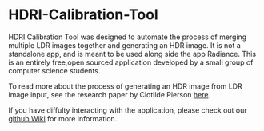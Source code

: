 # HDRI-Calibration-Tool

HDRI Calibration Tool was designed to automate the process of merging multiple LDR images together and generating an HDR image. It is not a standalone app, and is meant to be used along side the app Radiance. This is an entirely free,open sourced application developed by a small group of computer science students.  

To read more about the process of generating an HDR image from LDR image input, see the research paper by Clotilde Pierson [here](https://drive.google.com/file/d/1qsz_XRwYatku_1YtNC-kbFxNRNs4Izno/view?usp=sharing).

If you have diffulty interacting with the application, please check out our [github Wiki](https://github.com/XiangyuLijoey/HDRICalibrationTool/wiki) for more information. 

